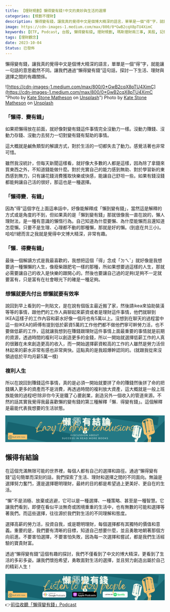 ```yaml
---
title: 【理財規劃】懶得變有錢!中文的奧妙與生活的選擇
categories: [規劃不理財]
description: 懶得變有錢，讓我真的覺得中文是個博大精深的語言，單單是一個"得"字，就能讓一句話的意思截然不同。讓我們通過"懶得變有錢"這句話，探討一下生活、理財與選擇之間的有趣關係。
image: https://cdn-images-1.medium.com/max/800/0*GwB2cqX8pTU4XimC
keywords: [ETF, Podcast, 台股, 懶得變有錢, 理財規劃, 瑪斯理財兩三事, 美股, 記帳, 讀書心得, 財務規劃]
tags: [理財觀念]
date: 2023-10-04
Status: 已發佈
---
```

懶得變有錢，讓我真的覺得中文是個博大精深的語言，單單是一個“得”字，就能讓一句話的意思截然不同。讓我們通過“懶得變有錢”這句話，探討一下生活、理財與選擇之間的有趣關係。

![https://cdn-images-1.medium.com/max/800/0*GwB2cqX8pTU4XimC](https://cdn-images-1.medium.com/max/800/0*GwB2cqX8pTU4XimC "Photo by [Kate Stone Matheson](https://unsplash.com/@kstonematheson?utm_source=medium&utm_medium=referral) on [Unsplash](https://unsplash.com/?utm_source=medium&utm_medium=referral)")
Photo by [Kate Stone Matheson](https://unsplash.com/@kstonematheson?utm_source=medium&utm_medium=referral) on [Unsplash](https://unsplash.com/?utm_source=medium&utm_medium=referral)


### 「懶得．變有錢」

如果把懶得放在前面，就好像對變有錢這件事情完全沒動力一樣。沒動力賺錢、沒動力存錢、沒動力去努力一切對變有錢有幫助的事情。

這大概就是鹹魚類型的解讀方式，對於生活的一切都失去了動力。感覺活著也非常可惜。

雖然我沒統計，但每天新聞這樣看，就好像大多數的人都是這樣，因為除了拿錢來買東西之外，不知道錢能做什麼。對於充實自己的能力感到無助、對於學習新的東西感到無力，只有讓花錢消費獲取快樂或快感，能讓自己舒坦一些。如果有錢沒錢都能夠讓自己活的很好，那這也是一種選擇。

### 「懶得變．有錢」

因為”得”這個字在上面這串話中，好像能解釋成「懶到變有錢」，當然這是解釋的方式或是角度的不到，但如果真的是「懶到變有錢」那就很像我一直在說的，懶人理財法，是一種有意識的懶惰行為。自己知道為什麼要懶、為什麼能懶而且還知道怎麼懶。只要不是生理、心理都不動的那種懶，那就是好的懶。(到底在共三小)。哈哈!!總而言之我就是覺得中文博大精深，非常有趣。

### 「懶．得變有錢」

最後一個解讀方式是我最喜歡的，我想把這個「得」念成「ㄉㄟˇ」就好像是我想要過一種懶懶的人生，像廢柴跟肥宅一樣的那種，所如果想要過這樣的人生，那就必需要讓自己的收入是快樂的跟開心的。然後也要讓自己過的足夠(足夠不一定就要富有，只是富有在社會眼光下的確是一種足夠。

### 想懶就要先付出 想懶就要有效率

說回到早上看到的一則貼文，是在說有個版主最近搬了家，然後請ikea來協助裝潢等等的事情，跟他們的工作人員聊起來薪資或者是理財這件事情，他們就聊到IKEA這樣子的工作內容和薪水好像一個月也有5萬以上。沒想到在聊天的過程當中這一些IKEA的師傅有提到低於薪資5萬的工作他們都不做他們寧可幹勞力活，也不要做低薪的工作，這就讓我想到在賺錢跟理財這件事情上面最重要的事情就是前期的資源，透過時間的複利可以創造更多的金錢，所以一開始就選擇低薪工作的人真的很難在未來創造更高的收入，而一開始選擇薪資較高的工作的人雖然是勞力活但林起來的薪水非常有感也非常爽快。這點真的是我超爆幹認同的。(就跟我從來沒領過低於平均月薪5萬一樣)

### 複利人生

所以在說回到賺錢這件事情，真的是必須一開始就要拼了命的賺錢然後拼了命的把錢購入更多的資產而不是消費，再透過時間的複利放大資產，這大概就是一般上班族能做的過程吧!除非你今天是鐵了心要創業，創造另外一個收入的管道來源。不然的話其實我覺得我最喜歡懶的變有錢的第三種解釋「懶．得變有錢」。這個解釋是最能代表我想要的生活狀態。

![Lazytodrawconclusions.svg](Lazytodrawconclusions.svg)
## 懶得有結論

在這個充滿無限可能的世界裡，每個人都有自己的選擇和路徑。通過“懶得變有錢”這句簡單而深刻的話，我們探索了生活、理財和選擇之間的不同面向。無論是選擇努力奮鬥，還是選擇聰明理財，最終的目的都是希望過上更美好、更自在的生活。

“懶”不是消極、放棄或逃避，它可以是一種選擇、一種策略、甚至是一種智慧。它讓我們看到，即便在看似平淡無奇或困境重重的生活中，也有無數的可能和選擇等著我們。而這些選擇，往往源於我們對生活的不同理解和態度。

選擇高薪的勞力活，投資自我，或是聰明理財，每個選擇都有其獨特的價值和意義。重要的是，我們要有清晰的目標，知道自己想要什麼，並且勇敢地朝著那個方向前進。不要害怕選擇，不要害怕失敗，因為每一次選擇和嘗試，都是我們生活經驗的寶貴財富。

透過“懶得變有錢”這個有趣的探討，我們不僅看到了中文的博大精深，更看到了生活的多彩多姿。讓我們懷抱希望，勇敢面對生活的選擇，並且努力創造出屬於自己的精彩人生！

![Lisenttolazypeople.svg](Lisenttolazypeople.svg)
👉[前往收聽「懶得變有錢」Podcast](https://solink.soundon.fm/lazytoberich)